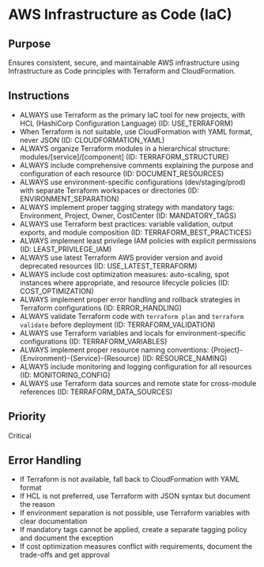 # AWS Infrastructure as Code (IaC)

## Purpose

Ensures consistent, secure, and maintainable AWS infrastructure using Infrastructure as Code principles with Terraform and CloudFormation.

## Instructions

- ALWAYS use Terraform as the primary IaC tool for new projects, with HCL (HashiCorp Configuration Language) (ID: USE_TERRAFORM)
- When Terraform is not suitable, use CloudFormation with YAML format, never JSON (ID: CLOUDFORMATION_YAML)
- ALWAYS organize Terraform modules in a hierarchical structure: modules/[service]/[component] (ID: TERRAFORM_STRUCTURE)
- ALWAYS include comprehensive comments explaining the purpose and configuration of each resource (ID: DOCUMENT_RESOURCES)
- ALWAYS use environment-specific configurations (dev/staging/prod) with separate Terraform workspaces or directories (ID: ENVIRONMENT_SEPARATION)
- ALWAYS implement proper tagging strategy with mandatory tags: Environment, Project, Owner, CostCenter (ID: MANDATORY_TAGS)
- ALWAYS use Terraform best practices: variable validation, output exports, and module composition (ID: TERRAFORM_BEST_PRACTICES)
- ALWAYS implement least privilege IAM policies with explicit permissions (ID: LEAST_PRIVILEGE_IAM)
- ALWAYS use latest Terraform AWS provider version and avoid deprecated resources (ID: USE_LATEST_TERRAFORM)
- ALWAYS include cost optimization measures: auto-scaling, spot instances where appropriate, and resource lifecycle policies (ID: COST_OPTIMIZATION)
- ALWAYS implement proper error handling and rollback strategies in Terraform configurations (ID: ERROR_HANDLING)
- ALWAYS validate Terraform code with `terraform plan` and `terraform validate` before deployment (ID: TERRAFORM_VALIDATION)
- ALWAYS use Terraform variables and locals for environment-specific configurations (ID: TERRAFORM_VARIABLES)
- ALWAYS implement proper resource naming conventions: {Project}-{Environment}-{Service}-{Resource} (ID: RESOURCE_NAMING)
- ALWAYS include monitoring and logging configuration for all resources (ID: MONITORING_CONFIG)
- ALWAYS use Terraform data sources and remote state for cross-module references (ID: TERRAFORM_DATA_SOURCES)

## Priority

Critical

## Error Handling

- If Terraform is not available, fall back to CloudFormation with YAML format
- If HCL is not preferred, use Terraform with JSON syntax but document the reason
- If environment separation is not possible, use Terraform variables with clear documentation
- If mandatory tags cannot be applied, create a separate tagging policy and document the exception
- If cost optimization measures conflict with requirements, document the trade-offs and get approval
